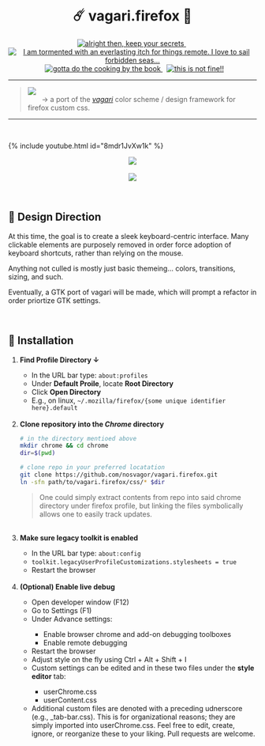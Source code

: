 <!-- ☄️  Heading {{{ -->
<h1 align="center">
   ☄️ vagari.firefox 🦊
</h1>

<p align="center">
<a href="https://github.com/nosvagor/vagari.firefox/discussions">
    <img
        src="https://img.shields.io/github/discussions/nosvagor/vagari.firefox?color=7492ef&logo=github&labelColor=222536&logoColor=7492ef&style=for-the-badge"
        title="alright then, keep your secrets"
    >
</a>
&nbsp;
<a href="https://github.com/nosvagor/vagari.firefox/network/members">
    <img
        src="https://img.shields.io/github/forks/nosvagor/vagari.firefox?color=a188df&logo=git&labelColor=222536&logoColor=a188df&style=for-the-badge"
        title="I am tormented with an everlasting itch for things remote. I love to sail forbidden seas..."
    >
</a>
&nbsp;
<a href="https://github.com/nosvagor/vagari.firefox/contributors">
    <img
        src="https://img.shields.io/github/contributors/nosvagor/vagari.firefox?color=85ba6d&logo=gitea&labelColor=222536&logoColor=85ba6d&style=for-the-badge"
        title="gotta do the cooking by the book"
    >
</a>
&nbsp;
<a href="https://github.com/nosvagor/vagari.firefox/issues">
    <img
        src="https://img.shields.io/github/issues/nosvagor/vagari.firefox?color=f2a170&logo=fireship&labelColor=222536&logoColor=f2a170&style=for-the-badge"
        title="this is not fine!!"
    >
</a>
</p>

<hr>
<blockquote>
    <img src="https://img.shields.io/static/v1?color=aeb9f8&logo=firefox&labelColor=222536&logoColor=aeb9f8&style=flat&message=βeta (0.1)&label=vagari.firefox"><br>
    &emsp;&emsp;&rarr; a port of the <a href="https://github.com/nosvagor/vagari"><i>vagari</i></a> color
    scheme / design framework for firefox custom css.
</blockquote>
<hr>
<!-- }}} --->

<br>

{% include youtube.html id="8mdr1JvXw1k" %}

<p align="center">
    <kbd>
        <img
            src="https://github.com/nosvagor/vagari.firefox/blob/main/share/example-1.png?raw=true"/>
    </kbd>
    <br>
    <br>
    <kbd>
        <img
            src="https://github.com/nosvagor/vagari.firefox/blob/main/share/example-2.png?raw=true"/>
    </kbd>
    <br>
</p>

<br>

## 🧭 Design Direction

At this time, the goal is to create a sleek keyboard-centric
interface. Many clickable elements are purposely removed in order force
adoption of keyboard shortcuts, rather than relying on the mouse.

Anything not culled is mostly just basic themeing... colors, transitions, sizing, and such.

Eventually, a GTK port of vagari will be made, which will prompt a refactor in order priortize GTK settings.

<br>

## 🧰 Installation

<ol>
    <li><strong>Find Profile Directory &darr;</strong></li>
<ul>
    <li>In the URL bar type: <code>about:profiles</code> </li>
    <li>Under <strong>Default Proile</strong>, locate <strong>Root Directory</strong> </li>
    <li>Click <strong>Open Directory</strong></li>
    <li>E.g., on linux, <code>~/.mozilla/firefox/{some unique identifier here}.default</code></li>
</ul>
<br>
    <li><strong>Clone repository into the <em>Chrome</em> directory</strong></li>

```sh
# in the directory mentioed above
mkdir chrome && cd chrome
dir=$(pwd)

# clone repo in your preferred locatation
git clone https://github.com/nosvagor/vagari.firefox.git
ln -sfn path/to/vagari.firefox/css/* $dir
```
> One could simply extract contents from repo into said chrome directory under
> firefox profile, but linking the files symbolically allows one to easily
> track updates.

  <br>
  <li><strong>Make sure legacy toolkit is enabled</strong></li>
  <ul>
    <li>In the URL bar type: <code>about:config</code> </li>
    <li><code>toolkit.legacyUserProfileCustomizations.stylesheets = true</code></li>
    <li>Restart the browser</li>
  </ul>
  <br>
  <li><strong>(Optional) Enable live debug</strong></li>
  <ul>
      <li>Open developer window (F12)</li>
      <li>Go to Settings (F1)</li>
      <li>Under Advance settings:</li>
      <ul>
          <li>Enable browser chrome and add-on debugging toolboxes</li>
          <li>Enable remote debugging</li>
      </ul>
      <li>Restart the browser</li>
      <li>Adjust style on the fly using Ctrl + Alt + Shift + I</li>
      <li>Custom settings can be edited and in these two files under the <strong>style editor</strong> tab:</li>
      <ul>
          <li>userChrome.css</li>
          <li>userContent.css</li>
      </ul>
      <li>Additional custom files are denoted with a preceding udnerscore
      (e.g., _tab-bar.css). This is for organizational reasons; they are simply
      imported into userChrome.css. Feel free to edit, create, ignore, or reorganize
      these to your liking. Pull requests are welcome.</li>
  </ul>
</ol>
